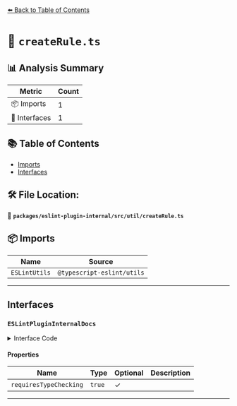 [⬅️ Back to Table of Contents](../../../../index.md)

# 📄 `createRule.ts`

## 📊 Analysis Summary

| Metric | Count |
|--------|-------|
| 📦 Imports | 1 |
| 📐 Interfaces | 1 |

## 📚 Table of Contents

- [Imports](#imports)
- [Interfaces](#interfaces)

## 🛠️ File Location:
📂 **`packages/eslint-plugin-internal/src/util/createRule.ts`**

## 📦 Imports

| Name | Source |
|------|--------|
| `ESLintUtils` | `@typescript-eslint/utils` |


---

## Interfaces

### `ESLintPluginInternalDocs`

<details><summary>Interface Code</summary>

```ts
export interface ESLintPluginInternalDocs {
  requiresTypeChecking?: true;
}
```
</details>

#### Properties

| Name | Type | Optional | Description |
|------|------|----------|-------------|
| `requiresTypeChecking` | `true` | ✓ |  |


---